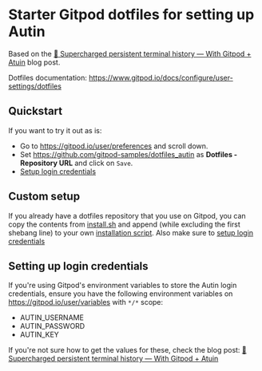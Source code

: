 # Starter Gitpod dotfiles for setting up Autin

Based on the [🔋 Supercharged persistent terminal history — With Gitpod + Atuin](https://www.gitpod.io/blog/persisted-terminal-history-atuin) blog post.

Dotfiles documentation: <https://www.gitpod.io/docs/configure/user-settings/dotfiles>

## Quickstart

If you want to try it out as is:

- Go to <https://gitpod.io/user/preferences> and scroll down.
- Set <https://github.com/gitpod-samples/dotfiles_autin> as **Dotfiles - Repository URL** and click on `Save`.
- [Setup login credentials](#setting-up-login-credentials)

## Custom setup

If you already have a dotfiles repository that you use on Gitpod, you can copy the contents from [install.sh](./install.sh) and append (while excluding the first shebang line) to your own [installation script](https://www.gitpod.io/docs/configure/user-settings/dotfiles#custom-installation-script). Also make sure to [setup login credentials](#setting-up-login-credentials)

## Setting up login credentials

If you're using Gitpod's environment variables to store the Autin login credentials, ensure you have the following environment variables on https://gitpod.io/user/variables with `*/*` scope:

- AUTIN_USERNAME
- AUTIN_PASSWORD
- AUTIN_KEY

If you're not sure how to get the values for these, check the blog post: [🔋 Supercharged persistent terminal history — With Gitpod + Atuin](https://www.gitpod.io/blog/persisted-terminal-history-atuin)
